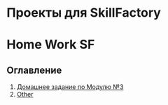 # Проекты для SkillFactory
Home Work SF
=======

## Оглавление
1. [Домашнее задание по Модулю №3](HW_game)
2. [Other]()
    

